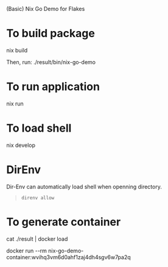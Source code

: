 (Basic) Nix Go Demo for Flakes

# To build package
nix build

Then, run: ./result/bin/nix-go-demo

# To run application
nix run

# To load shell
nix develop


# DirEnv
Dir-Env can automatically load shell when openning directory.

> `direnv allow`


# To generate container

cat ./result | docker load

docker run --rm nix-go-demo-container:wvihq3vm6d0ahf1zaj4dh4sgv6w7pa2q

